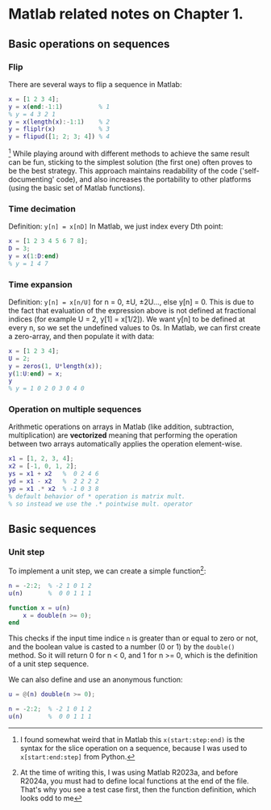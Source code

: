 # Matlab related notes on Chapter 1.

## Basic operations on sequences

### Flip
There are several ways to flip a sequence in Matlab:
```matlab
x = [1 2 3 4];
y = x(end:-1:1)          % 1
% y = 4 3 2 1
y = x(length(x):-1:1)    % 2
y = fliplr(x)            % 3
y = flipud([1; 2; 3; 4]) % 4
```
[^1] While playing around with different methods to achieve the same result can be fun, sticking to the simplest solution (the first one) often proves to be the best strategy. This approach maintains readability of the code ('self-documenting' code), and also increases the portability to other platforms (using the basic set of Matlab functions).

[^1]: I found somewhat weird that in Matlab this `x(start:step:end)` is the syntax for the slice operation on a sequence, because I was used to `x[start:end:step]` from Python.

### Time decimation
Definition: `y[n] = x[nD]`
In Matlab, we just index every Dth point:
```matlab
x = [1 2 3 4 5 6 7 8];
D = 3;
y = x(1:D:end)
% y = 1 4 7
```

### Time expansion
Definition: `y[n] = x[n/U]` for n = 0, ±U, ±2U..., else y[n] = 0. This is due to the fact that evaluation of the expression above is not defined at fractional indices (for example U = 2, y[1] = x[1/2]). We want y[n] to be defined at every n, so we set the undefined values to 0s.
In Matlab, we can first create a zero-array, and then populate it with data:
```matlab
x = [1 2 3 4];
U = 2;
y = zeros(1, U*length(x));
y(1:U:end) = x;
y
% y = 1 0 2 0 3 0 4 0
```

### Operation on multiple sequences
Arithmetic operations on arrays in Matlab (like addition, subtraction, multiplication) are __vectorized__ meaning that performing the operation between two arrays automatically applies the operation element-wise.
```matlab
x1 = [1, 2, 3, 4];
x2 = [-1, 0, 1, 2];
ys = x1 + x2   %  0 2 4 6
yd = x1 - x2   %  2 2 2 2
yp = x1 .* x2  % -1 0 3 8
% default behavior of * operation is matrix mult.
% so instead we use the .* pointwise mult. operator
```

## Basic sequences

### Unit step
To implement a unit step, we can create a simple function[^2]:
```matlab
n = -2:2;  % -2 1 0 1 2
u(n)       %  0 0 1 1 1

function x = u(n)
    x = double(n >= 0);
end
```
This checks if the input time indice `n` is greater than or equal to zero or not, and the boolean value is casted to a number (0 or 1) by the `double()` method. So it will return 0 for n < 0, and 1 for n >= 0, which is the definition of a unit step sequence.

We can also define and use an anonymous function:
```matlab
u = @(n) double(n >= 0);

n = -2:2;  % -2 1 0 1 2
u(n)       %  0 0 1 1 1
```

[^2]: At the time of writing this, I was using Matlab R2023a, and before R2024a, you must had to define local functions at the end of the file. That's why you see a test case first, then the function definition, which looks odd to me